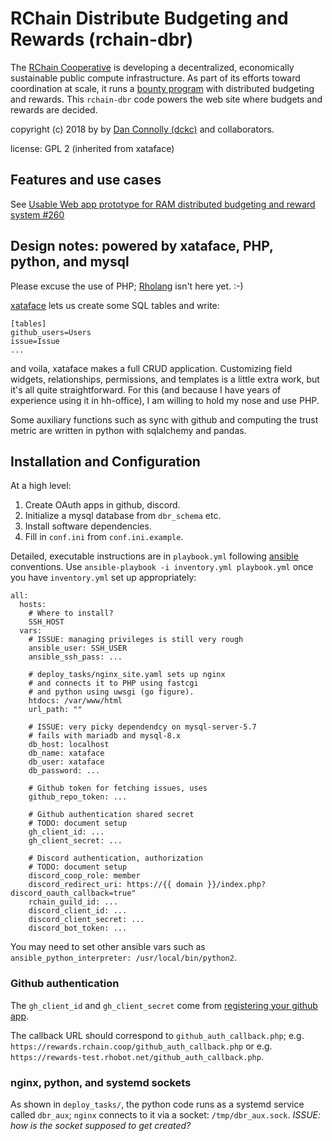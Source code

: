 # RChain Distribute Budgeting and Rewards (rchain-dbr)

The [RChain Cooperative](https://rchain.coop) is developing a
decentralized, economically sustainable public compute infrastructure.
As part of its efforts toward coordination at scale, it runs a [bounty
program][rb] with distributed budgeting and rewards. This `rchain-dbr`
code powers the web site where budgets and rewards are decided.

[rb]: https://github.com/rchain/bounties

copyright (c) 2018 by by [Dan Connolly
(dckc)](http://www.madmode.com/) and collaborators.

license: GPL 2 (inherited from xataface)

## Features and use cases

See [Usable Web app prototype for RAM distributed budgeting and reward
system #260](https://github.com/rchain/bounties/issues/260)


## Design notes: powered by xataface, PHP, python, and mysql

Please excuse the use of PHP; [Rholang][] isn't here yet. :-)

[xataface][] lets us create some SQL tables and write:

```
[tables]
github_users=Users
issue=Issue
...
```

and voila, xataface makes a full CRUD application. Customizing field
widgets, relationships, permissions, and templates is a little extra
work, but it's all quite straightforward. For this (and because I have
years of experience using it in hh-office), I am willing to hold my
nose and use PHP.

Some auxiliary functions such as sync with github and computing the
trust metric are written in python with sqlalchemy and pandas.

[Rholang]: https://developer.rchain.coop/
[xataface]: http://www.xataface.com/


## Installation and Configuration

At a high level:

  1. Create OAuth apps in github, discord.
  2. Initialize a mysql database from `dbr_schema` etc.
  3. Install software dependencies.
  4. Fill in `conf.ini` from `conf.ini.example`.

Detailed, executable instructions are in `playbook.yml` following
[ansible][] conventions. Use `ansible-playbook -i inventory.yml playbook.yml`
once you have `inventory.yml` set up appropriately:

```
all:
  hosts:
    # Where to install?
    SSH_HOST
  vars:
    # ISSUE: managing privileges is still very rough
    ansible_user: SSH_USER
    ansible_ssh_pass: ...

    # deploy_tasks/nginx_site.yaml sets up nginx
    # and connects it to PHP using fastcgi
    # and python using uwsgi (go figure).
    htdocs: /var/www/html
    url_path: ""

    # ISSUE: very picky dependendcy on mysql-server-5.7
    # fails with mariadb and mysql-8.x
    db_host: localhost
    db_name: xataface
    db_user: xataface
    db_password: ...

    # Github token for fetching issues, uses
    github_repo_token: ...

    # Github authentication shared secret
    # TODO: document setup
    gh_client_id: ...
    gh_client_secret: ...

    # Discord authentication, authorization
    # TODO: document setup
    discord_coop_role: member
    discord_redirect_uri: https://{{ domain }}/index.php?discord_oauth_callback=true"
    rchain_guild_id: ...
    discord_client_id: ...
    discord_client_secret: ...
    discord_bot_token: ...
```

You may need to set other ansible vars such as
`ansible_python_interpreter: /usr/local/bin/python2`.

### Github authentication

The `gh_client_id` and `gh_client_secret` come from [registering your
github
app](https://developer.github.com/v3/guides/basics-of-authentication/#registering-your-app).

The callback URL should correspond to `github_auth_callback.php`;
e.g. `https://rewards.rchain.coop/github_auth_callback.php` or
e.g. `https://rewards-test.rhobot.net/github_auth_callback.php`.


### nginx, python, and systemd sockets

As shown in `deploy_tasks/`, the
python code runs as a systemd service called `dbr_aux`; `nginx`
connects to it via a socket: `/tmp/dbr_aux.sock`. _ISSUE: how is the
socket supposed to get created?_

[ansible]: https://docs.ansible.com/ansible/latest/index.html
